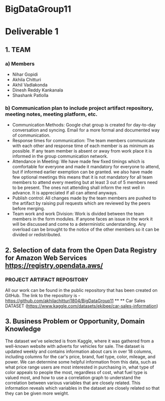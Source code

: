# BigDataGroup11
# Deliverable 1
## 1. TEAM
### a) Members
* Nihar Gopidi 
* Akhila Chitturi
* Akhil Vadlakonda
* Dinesh Reddy Kankanala
* Shashank Patlolla
### b) Communication plan to include project artifact repository, meeting notes, meeting platform, etc.
* Communication Methods: Google chat group is created for day-to-day conversation and syncing. Email for a more formal and documented way of communication.
* Response times for communication: The team members communicate with each other and response time of each member is as minimum as possible. If any team member is absent or away from work place it is informed in the group communication network.
* Attendance in Meeting: We have made few fixed timings which is comfortable for everyone and made it mandatory for everyone to attend, but if informed earlier exemption can be granted. we also have made few optional meetings this means that it is not mandatory for all team members to attend every meeting but at least 3 out of 5 members need to be present. The ones not attending shall inform the rest well in advance. It is appreciated if all can attend anyways.
* Publish control: All changes made by the team members are pushed to the artifact by raising pull requests which are reviewed by the peers before merging.
* Team work and work Division: Work is divided between the team members in the form modules. If anyone faces an issue in the work it will be discussed and come to a deterministic understanding. Any overload can be brought to the notice of the other members so it can be divided or redistributed.
## 2. Selection of data from the Open Data Registry for Amazon Web Services https://registry.opendata.aws/
### PROJECT ARTIFACT REPOSITORY
All our work can be found in the public repository that has been created on GitHub.
The link to the repository is -
https://github.com/akhilachitturi1804/BigDataGroup11
** ** Car Sales 
DATASET
(https://www.kaggle.com/datasets/ekibee/car-sales-information)
## 3. Business Problem or Opportunity, Domain Knowledge
The dataset we've selected is from Kaggle, where it was gathered from a well-known website with adverts for vehicles for sale. The dataset is updated weekly and contains information about cars in over 18 columns, including columns for the car's price, brand, fuel type, color, mileage, and power. We can determine some helpful information from this data, such as what price range users are most interested in purchasing in, what type of color appeals to people the most, regardless of cost, what fuel type is valued most, and how to use a correlation graph to understand the correlation between various variables that are closely related. This information reveals which variables in the dataset are closely related so that they can be given more weight.

